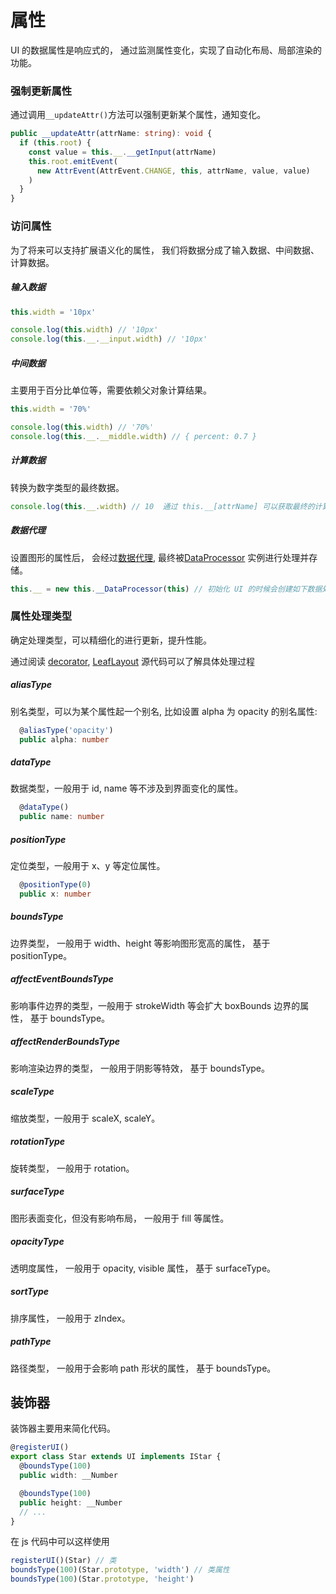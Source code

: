 # 属性

UI 的数据属性是响应式的， 通过监测属性变化，实现了自动化布局、局部渲染的功能。

### 强制更新属性

通过调用`__updateAttr()`方法可以强制更新某个属性，通知变化。

```ts
public __updateAttr(attrName: string): void {
  if (this.root) {
    const value = this.__.__getInput(attrName)
    this.root.emitEvent(
      new AttrEvent(AttrEvent.CHANGE, this, attrName, value, value)
    )
  }
}
```

### 访问属性

为了将来可以支持扩展语义化的属性， 我们将数据分成了输入数据、中间数据、计算数据。

##### 输入数据

```ts
this.width = '10px'

console.log(this.width) // '10px'
console.log(this.__.__input.width) // '10px'
```

##### 中间数据

主要用于百分比单位等，需要依赖父对象计算结果。

```ts
this.width = '70%'

console.log(this.width) // '70%'
console.log(this.__.__middle.width) // { percent: 0.7 }
```

##### 计算数据

转换为数字类型的最终数据。

```ts
console.log(this.__.width) // 10  通过 this.__[attrName] 可以获取最终的计算数据
```

##### 数据代理

设置图形的属性后， 会经过[数据代理](https://github.com/leaferjs/leafer/blob/main/packages/display-module/src/LeafDataProxy.ts), 最终被[DataProcessor](https://github.com/leaferjs/leafer-ui/blob/main/packages/data/src/UIData.ts) 实例进行处理并存储。

```ts
this.__ = new this.__DataProcessor(this) // 初始化 UI 的时候会创建如下数据处理实例
```

### 属性处理类型

确定处理类型，可以精细化的进行更新，提升性能。

通过阅读 [decorator](https://github.com/leaferjs/leafer/blob/main/packages/decorator/src/data.ts), [LeafLayout](https://github.com/leaferjs/leafer/blob/main/packages/layout/src/LeafLayout.ts) 源代码可以了解具体处理过程

##### aliasType

别名类型，可以为某个属性起一个别名, 比如设置 alpha 为 opacity 的别名属性:

```ts
  @aliasType('opacity')
  public alpha: number
```

##### dataType

数据类型，一般用于 id, name 等不涉及到界面变化的属性。

```ts
  @dataType()
  public name: number
```

##### positionType

定位类型，一般用于 x、y 等定位属性。

```ts
  @positionType(0)
  public x: number
```

##### boundsType

边界类型， 一般用于 width、height 等影响图形宽高的属性， 基于 positionType。

##### affectEventBoundsType

影响事件边界的类型，一般用于 strokeWidth 等会扩大 boxBounds 边界的属性， 基于 boundsType。

##### affectRenderBoundsType

影响渲染边界的类型， 一般用于阴影等特效， 基于 boundsType。

##### scaleType

缩放类型，一般用于 scaleX, scaleY。

##### rotationType

旋转类型， 一般用于 rotation。

##### surfaceType

图形表面变化，但没有影响布局， 一般用于 fill 等属性。

##### opacityType

透明度属性， 一般用于 opacity, visible 属性， 基于 surfaceType。

##### sortType

排序属性， 一般用于 zIndex。

##### pathType

路径类型， 一般用于会影响 path 形状的属性， 基于 boundsType。

## 装饰器

装饰器主要用来简化代码。

```ts
@registerUI()
export class Star extends UI implements IStar {
  @boundsType(100)
  public width: __Number

  @boundsType(100)
  public height: __Number
  // ...
}
```

在 js 代码中可以这样使用

```js
registerUI()(Star) // 类
boundsType(100)(Star.prototype, 'width') // 类属性
boundsType(100)(Star.prototype, 'height')
```
